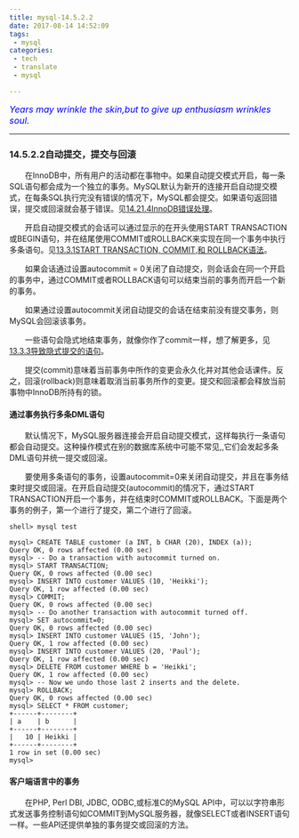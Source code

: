 ```yaml
---
title: mysql-14.5.2.2
date: 2017-08-14 14:52:09
tags:
 - mysql
categories:
 - tech
 - translate
 - mysql

---
```


<font color='blue' style="font-style:italic" size="3">Years may wrinkle the skin,but to give up enthusiasm wrinkles soul.</font>

------

### 14.5.2.2自动提交，提交与回滚

&emsp;&emsp;在InnoDB中，所有用户的活动都在事物中。如果自动提交模式开启，每一条SQL语句都会成为一个独立的事务。MySQL默认为新开的连接开启自动提交模式，在每条SQL执行完没有错误的情况下，MySQL都会提交。如果语句返回错误，提交或回滚就会基于错误。见[14.21.4InnoDB错误处理](https://dev.mysql.com/doc/refman/5.7/en/innodb-error-handling.html)。

 &emsp;&emsp;开启自动提交模式的会话可以通过显示的在开头使用START TRANSACTION或BEGIN语句，并在结尾使用COMMIT或ROLLBACK来实现在同一个事务中执行多条语句。见[13.3.1START TRANSACTION, COMMIT,和 ROLLBACK语法](https://dev.mysql.com/doc/refman/5.7/en/commit.html)。

&emsp;&emsp;如果会话通过设置autocommit = 0关闭了自动提交，则会话会在同一个开启的事务中，通过COMMIT或者ROLLBACK语句可以结束当前的事务而开启一个新的事务。

&emsp;&emsp;如果通过设置autocommit关闭自动提交的会话在结束前没有提交事务，则MySQL会回滚该事务。

&emsp;&emsp;一些语句会隐式地结束事务，就像你作了commit一样，想了解更多，见[13.3.3导致隐式提交的语句](https://dev.mysql.com/doc/refman/5.7/en/implicit-commit.html)。

&emsp;&emsp;提交(commit)意味着当前事务中所作的变更会永久化并对其他会话课件。反之，回滚(rollback)则意味着取消当前事务所作的变更。提交和回滚都会释放当前事物中InnoDB所持有的锁。

#### 通过事务执行多条DML语句

 &emsp;&emsp;默认情况下，MySQL服务器连接会开启自动提交模式，这样每执行一条语句都会自动提交。这种操作模式在别的数据库系统中可能不常见,,它们会发起多条DML语句并统一提交或回滚。

&emsp;&emsp;要使用多条语句的事务，设置autocommit=0来关闭自动提交，并且在事务结束时提交或回滚。在开启自动提交(autocommit)的情况下，通过START TRANSACTION开启一个事务，并在结束时COMMIT或ROLLBACK。下面是两个事务的例子，第一个进行了提交，第二个进行了回滚。

    shell> mysql test

    mysql> CREATE TABLE customer (a INT, b CHAR (20), INDEX (a));
    Query OK, 0 rows affected (0.00 sec)
    mysql> -- Do a transaction with autocommit turned on.
    mysql> START TRANSACTION;
    Query OK, 0 rows affected (0.00 sec)
    mysql> INSERT INTO customer VALUES (10, 'Heikki');
    Query OK, 1 row affected (0.00 sec)
    mysql> COMMIT;
    Query OK, 0 rows affected (0.00 sec)
    mysql> -- Do another transaction with autocommit turned off.
    mysql> SET autocommit=0;
    Query OK, 0 rows affected (0.00 sec)
    mysql> INSERT INTO customer VALUES (15, 'John');
    Query OK, 1 row affected (0.00 sec)
    mysql> INSERT INTO customer VALUES (20, 'Paul');
    Query OK, 1 row affected (0.00 sec)
    mysql> DELETE FROM customer WHERE b = 'Heikki';
    Query OK, 1 row affected (0.00 sec)
    mysql> -- Now we undo those last 2 inserts and the delete.
    mysql> ROLLBACK;
    Query OK, 0 rows affected (0.00 sec)
    mysql> SELECT * FROM customer;
    +------+--------+
    | a    | b      |
    +------+--------+
    |   10 | Heikki |
    +------+--------+
    1 row in set (0.00 sec)
    mysql>

#### 客户端语言中的事务

&emsp;&emsp;在PHP, Perl DBI, JDBC, ODBC,或标准C的MySQL API中，可以以字符串形式发送事务控制语句如COMMIT到MySQL服务器，就像SELECT或者INSERT语句一样。一些API还提供单独的事务提交或回滚的方法。
